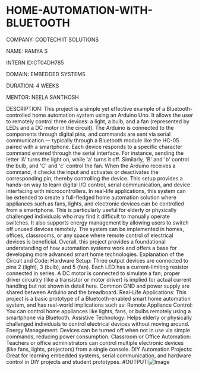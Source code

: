 # HOME-AUTOMATION-WITH-BLUETOOTH

COMPANY: CODTECH IT SOLUTIONS

NAME: RAMYA S

INTERN ID:CT04DH785

DOMAIN: EMBEDDED SYSTEMS

DURATION: 4 WEEKS

MENTOR: NEELA SANTHOSH

DESCRIPTION:
This project is a simple yet effective example of a Bluetooth-controlled home automation system using an Arduino Uno. It allows the user to remotely control three devices: a light, a bulb, and a fan (represented by LEDs and a DC motor in the circuit). The Arduino is connected to the components through digital pins, and commands are sent via serial communication — typically through a Bluetooth module like the HC-05 paired with a smartphone. Each device responds to a specific character command entered through the serial interface. For instance, sending the letter 'A' turns the light on, while 'a' turns it off. Similarly, 'B' and 'b' control the bulb, and 'C' and 'c' control the fan. When the Arduino receives a command, it checks the input and activates or deactivates the corresponding pin, thereby controlling the device. This setup provides a hands-on way to learn digital I/O control, serial communication, and device interfacing with microcontrollers. In real-life applications, this system can be extended to create a full-fledged home automation solution where appliances such as fans, lights, and electronic devices can be controlled from a smartphone. This is particularly useful for elderly or physically challenged individuals who may find it difficult to manually operate switches. It also supports energy management by allowing users to switch off unused devices remotely. The system can be implemented in homes, offices, classrooms, or any space where remote control of electrical devices is beneficial. Overall, this project provides a foundational understanding of how automation systems work and offers a base for developing more advanced smart home technologies.
Explanation of the Circuit and Code:
Hardware Setup:
Three output devices are connected to pins 2 (light), 3 (bulb), and 5 (fan).
Each LED has a current-limiting resistor connected in series.
A DC motor is connected to simulate a fan; proper driver circuitry (like a transistor or motor driver) is implied for actual current handling but not shown in detail here.
Common GND and power supply are shared between Arduino and the breadboard.
Real-Life Applications:
This project is a basic prototype of a Bluetooth-enabled smart home automation system, and has real-world implications such as:
Remote Appliance Control:
You can control home appliances like lights, fans, or bulbs remotely using a smartphone via Bluetooth.
Assistive Technology:
Helps elderly or physically challenged individuals to control electrical devices without moving around.
Energy Management:
Devices can be turned off when not in use via simple commands, reducing power consumption.
Classroom or Office Automation:
Teachers or office administrators can control multiple electronic devices (like fans, lights, projectors) from a single console.
DIY Automation Projects:
Great for learning embedded systems, serial communication, and hardware control in DIY projects and student prototypes.
#OUTPUT:![Image](https://github.com/user-attachments/assets/84ce58c3-a086-4da1-9881-1d2ca44c94a4)
